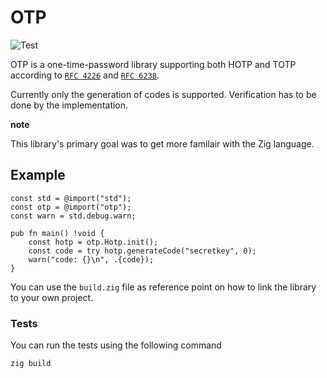 <!--
 Copyright (c) 2020 Luuk de Gram
 
 This software is released under the MIT License.
 https://opensource.org/licenses/MIT
-->

# OTP
![Test](https://github.com/Luukdegram/otp/workflows/Test/badge.svg)

OTP is a one-time-password library supporting both HOTP and TOTP according to [`RFC 4226`](https://tools.ietf.org/html/rfc4226) and [`RFC 6238`](https://tools.ietf.org/html/rfc6238).

Currently only the generation of codes is supported. Verification has to be done by the implementation.

**note**

This library's primary goal was to get more familair with the Zig language.

## Example
```zig
const std = @import("std");
const otp = @import("otp");
const warn = std.debug.warn;

pub fn main() !void {
    const hotp = otp.Hotp.init();
    const code = try hotp.generateCode("secretkey", 0);
    warn("code: {}\n", .{code});
}
```
You can use the `build.zig` file as reference point on how to link the library to your own project.

### Tests
You can run the tests using the following command
```shell
zig build
```
